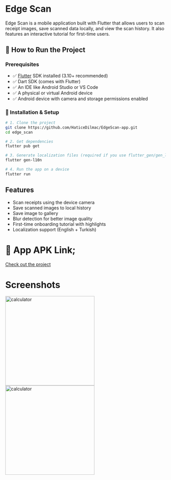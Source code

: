 # Edge Scan

Edge Scan is a mobile application built with Flutter that allows users to scan receipt images, save scanned data locally, and view the scan history. It also features an interactive tutorial for first-time users.

## 🚀 How to Run the Project

### Prerequisites

- ✅ [Flutter](https://flutter.dev/docs/get-started/install) SDK installed (3.10+ recommended)
- ✅ Dart SDK (comes with Flutter)
- ✅ An IDE like Android Studio or VS Code
- ✅ A physical or virtual Android device
- ✅ Android device with camera and storage permissions enabled

### 🔧 Installation & Setup

```bash
# 1. Clone the project
git clone https://github.com/HaticeDilmac/EdgeScan-app.git
cd edge_scan

# 2. Get dependencies
flutter pub get

# 3. Generate localization files (required if you use flutter_gen/gen_l10n)
flutter gen-l10n

# 4. Run the app on a device
flutter run
```

## Features

- Scan receipts using the device camera
- Save scanned images to local history
- Save image to gallery
- Blur detection for better image quality
- First-time onboarding tutorial with highlights
- Localization support (English + Turkish)

# 📱 App APK Link;

[Check out the project](https://drive.google.com/file/d/1yr3X7smnSny4g5C7MMgWF81xdmkr5BRx/view?usp=sharing) 

# Screenshots
<img width="280" alt="calculator" src="https://github.com/user-attachments/assets/d7c3021f-5ce3-4b51-ac85-e28239e9222a">    
<img width="280" alt="calculator" src="https://github.com/user-attachments/assets/a359c56f-9ee4-4268-a2a4-c8d3cfdc31b1">    
